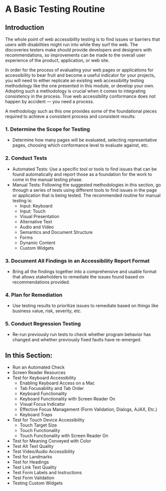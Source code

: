 # A Basic Testing Routine

## Introduction

The whole point of web accessibility testing is to find issues or barriers that users with disabilities might run into while they surf the web. The discoveries testers make should provide developers and designers with recommendations, so improvements can be made to the overall user experience of the product, application, or web site.

In order for the process of evaluating your web pages or applications for accessibility to bear fruit and become a useful indicator for your projects, you will need to either replicate an existing web accessibility testing methodology like the one presented in this module, or develop your own. Adopting such a methodology is crucial when it comes to integrating consistency in the process. True web accessibility conformance does not happen by accident — you need a process.

A methodology such as this one provides some of the foundational pieces required to achieve a consistent process and consistent results:

### 1. Determine the Scope for Testing

- Determine how many pages will be evaluated, selecting representative pages, choosing which conformance level to evaluate against, etc.

### 2. Conduct Tests

- Automated Tests: Use a specific tool or tools to find issues that can be found automatically and report those as a foundation for the work to come in the manual testing phase.
- Manual Tests: Following the suggested methodologies in this section, go through a series of tests using different tools to find issues in the page or application that is being tested. The recommended routine for manual testing is:
  - Input: Keyboard
  - Input: Touch
  - Visual Presentation
  - Alternative Text
  - Audio and Video
  - Semantics and Document Structure
  - Forms
  - Dynamic Content
  - Custom Widgets

### 3. Document All Findings in an Accessibility Report Format

- Bring all the findings together into a comprehensive and usable format that allows stakeholders to remediate the issues found based on recommendations provided.

### 4. Plan for Remediation

- Use testing results to prioritize issues to remediate based on things like business value, risk, severity, etc.

### 5. Conduct Regression Testing

- Re-run previously run tests to check whether program behavior has changed and whether previously fixed faults have re-emerged.

## In this Section:

- Run an Automated Check
- Screen Reader Resources
- Test for Keyboard Accessibility
  - Enabling Keyboard Access on a Mac
  - Tab Focusability and Tab Order
  - Keyboard Functionality
  - Keyboard Functionality with Screen Reader On
  - Visual Focus Indicator
  - Effective Focus Management (Form Validation, Dialogs, AJAX, Etc.)
  - Keyboard Traps
- Test for Touch Device Accessibility
  - Touch Target Size
  - Touch Functionality
  - Touch Functionality with Screen Reader On
- Test for Meaning Conveyed with Color
- Test Alt Text Quality
- Test Video/Audio Accessibility
- Test for Landmarks
- Test for Headings
- Test Link Text Quality
- Test Form Labels and Instructions
- Test Form Validation
- Testing Custom Widgets
